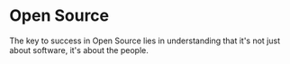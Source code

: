 # Open Source
The key to success in Open Source lies in understanding that it's not just about software, it's about the people.